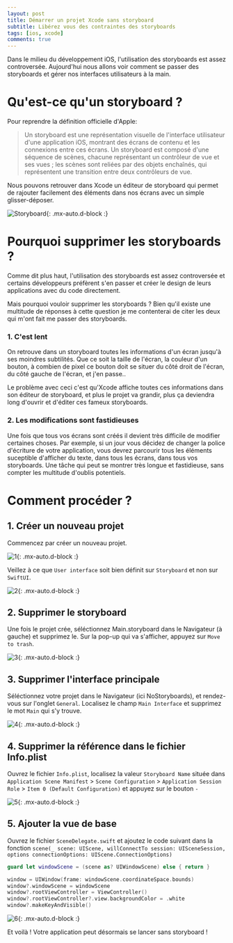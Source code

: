 ```yaml
---
layout: post
title: Démarrer un projet Xcode sans storyboard
subtitle: Libérez vous des contraintes des storyboards
tags: [ios, xcode]
comments: true
---
```


Dans le milieu du développement iOS, l'utilisation des storyboards est assez controversée. Aujourd'hui nous allons voir comment se passer des storyboards et gérer nos interfaces utilisateurs à la main.

# Qu'est-ce qu'un storyboard ?

Pour reprendre la définition officielle d'Apple:
> Un storyboard est une représentation visuelle de l'interface utilisateur d'une application iOS, montrant des écrans de contenu et les connexions entre ces écrans. Un storyboard est composé d'une séquence de scènes, chacune représentant un contrôleur de vue et ses vues ; les scènes sont reliées par des objets enchaînés, qui représentent une transition entre deux contrôleurs de vue.

Nous pouvons retrouver dans Xcode un éditeur de storyboard qui permet de rajouter facilement des éléments dans nos écrans avec un simple glisser-déposer.

![Storyboard](https://raw.githubusercontent.com/sonnyfournier/blog/master/assets/img/how-to-no-storyboards/intro.png){: .mx-auto.d-block :}

# Pourquoi supprimer les storyboards ?

Comme dit plus haut, l'utilisation des storyboards est assez controversée et certains développeurs préfèrent s'en passer et créer le design de leurs applications avec du code directement.

Mais pourquoi vouloir supprimer les storyboards ? Bien qu'il existe une multitude de réponses à cette question je me contenterai de citer les deux qui m'ont fait me passer des storyboards.

### 1. C'est lent
On retrouve dans un storyboard toutes les informations d'un écran jusqu'à ses moindres subtilités. Que ce soit la taille de l'écran, la couleur d'un bouton, à combien de pixel ce bouton doit se situer du côté droit de l'écran, du côté gauche de l'écran, et j'en passe..

Le problème avec ceci c'est qu'Xcode affiche toutes ces informations dans son éditeur de storyboard, et plus le projet va grandir, plus ça deviendra long d'ouvrir et d'éditer ces fameux storyboards.

### 2. Les modifications sont fastidieuses
Une fois que tous vos écrans sont créés il devient très difficile de modifier certaines choses. Par exemple, si un jour vous décidez de changer la police d'écriture de votre application, vous devrez parcourir tous les éléments suceptible d'afficher du texte, dans tous les écrans, dans tous vos storyboards. Une tâche qui peut se montrer très longue et fastidieuse, sans compter les multitude d'oublis potentiels.

# Comment procéder ?

## 1. Créer un nouveau projet
Commencez par créer un nouveau projet.

![1](https://raw.githubusercontent.com/sonnyfournier/blog/master/assets/img/how-to-no-storyboards/1.png){: .mx-auto.d-block :}

Veillez à ce que `User interface` soit bien définit sur `Storyboard` et non sur `SwiftUI`.

![2](https://raw.githubusercontent.com/sonnyfournier/blog/master/assets/img/how-to-no-storyboards/2.png){: .mx-auto.d-block :}

## 2. Supprimer le storyboard
Une fois le projet crée, séléctionnez Main.storyboard dans le Navigateur (à gauche) et supprimez le. Sur la pop-up qui va s'afficher, appuyez sur `Move to trash`.

![3](https://raw.githubusercontent.com/sonnyfournier/blog/master/assets/img/how-to-no-storyboards/3.png){: .mx-auto.d-block :}

## 3. Supprimer l'interface principale
Séléctionnez votre projet dans le Navigateur (ici NoStoryboards), et rendez-vous sur l'onglet `General`. Localisez le champ `Main Interface` et supprimez le mot `Main` qui s'y trouve.

![4](https://raw.githubusercontent.com/sonnyfournier/blog/master/assets/img/how-to-no-storyboards/4.png){: .mx-auto.d-block :}

## 4. Supprimer la référence dans le fichier Info.plist
Ouvrez le fichier `Info.plist`, localisez la valeur `Storyboard Name` située dans `Application Scene Manifest` > `Scene Configuration` > `Application Session Role` > `Item 0 (Default Configuration)` et appuyez sur le bouton `-`

![5](https://raw.githubusercontent.com/sonnyfournier/blog/master/assets/img/how-to-no-storyboards/5.png){: .mx-auto.d-block :}

## 5. Ajouter la vue de base
Ouvrez le fichier `SceneDelegate.swift` et ajoutez le code suivant dans la fonction `scene(_ scene: UIScene, willConnectTo session: UISceneSession, options connectionOptions: UIScene.ConnectionOptions)`

```swift
guard let windowScene = (scene as? UIWindowScene) else { return }

window = UIWindow(frame: windowScene.coordinateSpace.bounds)
window?.windowScene = windowScene
window?.rootViewController = ViewController()
window?.rootViewController?.view.backgroundColor = .white
window?.makeKeyAndVisible()
```

![6](https://raw.githubusercontent.com/sonnyfournier/blog/master/assets/img/how-to-no-storyboards/6.png){: .mx-auto.d-block :}

Et voilà ! Votre application peut désormais se lancer sans storyboard !